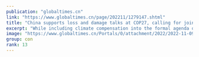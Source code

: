 ```yaml
---
publication: "globaltimes.cn"
link: "https://www.globaltimes.cn/page/202211/1279147.shtml"
title: "China supports loss and damage talks at COP27, calling for joint efforts"
excerpt: "While including climate compensation into the formal agenda of COP27 for the first time at global climate talks is considered a breakthrough, China's special envoy for climate change said Wednesday th"
image: "https://www.globaltimes.cn/Portals/0/attachment/2022/2022-11-09/9ce5b553-84a5-454f-8270-f7a1020eacd4_s.jpeg"
group: con
rank: 13
---
```

